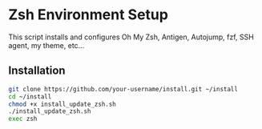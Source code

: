 # Zsh Environment Setup

This script installs and configures Oh My Zsh, Antigen, Autojump, fzf, SSH agent, my theme, etc...

## Installation
```sh
git clone https://github.com/your-username/install.git ~/install
cd ~/install
chmod +x install_update_zsh.sh
./install_update_zsh.sh
exec zsh
```

